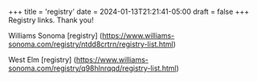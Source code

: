 +++
title = 'registry'
date = 2024-01-13T21:21:41-05:00
draft = false
+++
Registry links. Thank you!

Williams Sonoma [registry] 
(https://www.williams-sonoma.com/registry/ntdd8crtrn/registry-list.html)


West Elm [registry] 
(https://www.williams-sonoma.com/registry/q98hlnrqqd/registry-list.html)